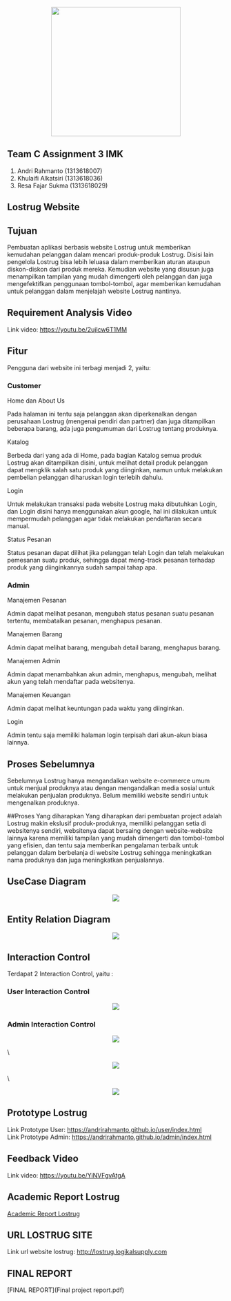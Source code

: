 <p align="center"> 
    <img src="https://github.com/andrirahmanto/Lostrug.id/blob/master/lostrug.png" align="center" width="300"></img>
</p>

## Team C Assignment 3 IMK
1. Andri Rahmanto (1313618007)
2. Khulaifi Alkatsiri (1313618036)
3. Resa Fajar Sukma (1313618029)

## Lostrug Website

## Tujuan
Pembuatan aplikasi berbasis website Lostrug untuk memberikan kemudahan pelanggan dalam mencari produk-produk Lostrug. Disisi lain pengelola Lostrug bisa lebih leluasa dalam memberikan aturan ataupun diskon-diskon dari produk mereka. Kemudian website yang disusun juga menampilkan tampilan yang mudah dimengerti oleh pelanggan dan juga mengefektifkan penggunaan tombol-tombol, agar memberikan kemudahan untuk pelanggan dalam menjelajah website Lostrug nantinya.

## Requirement Analysis Video
Link video: https://youtu.be/2ujlcw6T1MM

## Fitur
Pengguna dari website ini terbagi menjadi 2, yaitu:
### Customer
Home dan About Us

Pada halaman ini tentu saja pelanggan akan diperkenalkan dengan perusahaan Lostrug (mengenai pendiri dan partner) dan juga ditampilkan beberapa barang, ada juga pengumuman dari Lostrug tentang produknya.

Katalog

Berbeda dari yang ada di Home, pada bagian Katalog semua produk Lostrug akan ditampilkan disini, untuk melihat detail produk pelanggan dapat mengklik salah satu produk yang diinginkan, namun untuk melakukan pembelian pelanggan diharuskan login terlebih dahulu.

Login

Untuk melakukan transaksi pada website Lostrug maka dibutuhkan Login, dan Login disini hanya menggunakan akun google, hal ini dilakukan untuk mempermudah pelanggan agar tidak melakukan pendaftaran secara manual.

Status Pesanan

Status pesanan dapat dilihat jika pelanggan telah Login dan telah melakukan pemesanan suatu produk, sehingga dapat meng-track pesanan terhadap produk yang diinginkannya sudah sampai tahap apa.


### Admin
Manajemen Pesanan

Admin dapat melihat pesanan, mengubah status pesanan suatu pesanan tertentu, membatalkan pesanan, menghapus pesanan.

Manajemen Barang

Admin dapat melihat barang, mengubah detail barang, menghapus barang.

Manajemen Admin

Admin dapat menambahkan akun admin, menghapus, mengubah, melihat akun yang telah mendaftar pada websitenya.

Manajemen Keuangan

Admin dapat melihat keuntungan pada waktu yang diinginkan.

Login

Admin tentu saja memiliki halaman login terpisah dari akun-akun biasa lainnya.

## Proses Sebelumnya
Sebelumnya Lostrug hanya mengandalkan website e-commerce umum untuk menjual produknya atau dengan mengandalkan media sosial untuk melakukan penjualan produknya. Belum memiliki website sendiri untuk mengenalkan produknya.

##Proses Yang diharapkan
Yang diharapkan dari pembuatan project adalah Lostrug makin ekslusif produk-produknya, memiliki pelanggan setia di websitenya sendiri, websitenya dapat bersaing dengan website-website lainnya karena memiliki tampilan yang mudah dimengerti dan tombol-tombol yang efisien, dan tentu saja memberikan pengalaman terbaik untuk pelanggan dalam berbelanja di website Lostrug sehingga meningkatkan nama produknya dan juga meningkatkan penjualannya.


## UseCase Diagram
<p align="center"> 
    <img src="https://github.com/andrirahmanto/Lostrug.id/blob/master/usecase_diagram/usecase.png" align="center" ></img>
</p>

## Entity Relation Diagram
<p align="center"> 
    <img src="https://github.com/andrirahmanto/Lostrug.id/blob/master/entity_relation_diagram/erd.png" align="center"></img>
</p>

## Interaction Control
Terdapat 2 Interaction Control, yaitu :

### User Interaction Control
<p align="center"> 
    <img src="https://github.com/andrirahmanto/Lostrug.id/blob/master/interaction_control/user/user_control.png" align="center" ></img>
</p>

### Admin Interaction Control
<p align="center"> 
    <img src="https://github.com/andrirahmanto/Lostrug.id/blob/master/interaction_control/admin/account/admin_account.png" align="center"></img>
</p>  \
<p align="center"> 
    <img src="https://github.com/andrirahmanto/Lostrug.id/blob/master/interaction_control/admin/orders/admin_order.png" align="center"></img>
</p>  \
<p align="center"> 
    <img src="https://github.com/andrirahmanto/Lostrug.id/blob/master/interaction_control/admin/products/admin_product.png" align="center"></img>
</p>

## Prototype Lostrug
Link Prototype User: https://andrirahmanto.github.io/user/index.html \
Link Prototype Admin: https://andrirahmanto.github.io/admin/index.html

## Feedback Video
Link video: https://youtu.be/YiNVFgvAtgA

## Academic Report Lostrug
[Academic Report Lostrug](Laporan_Imk.pdf)

## URL LOSTRUG SITE
Link url website lostrug: http://lostrug.logikalsupply.com

## FINAL REPORT
[FINAL REPORT](Final project report.pdf)

